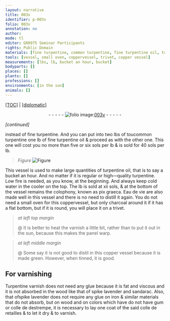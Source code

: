 ```yaml
---
layout: narrative
title: 003v
identifier: p-003v
folio: 003v
annotation: no
author:
mode: tl
editor: GR8975 Seminar Participants
rights: Public Domain
materials: [fine turpentine, common turpentine, fine turpentine oil, turpentine oil, no matter if it is regular or high-quality turpentine, cold water, colophony, pix graeca, Eau de vie, copper, charcoal, varnish, tinned, Turpentine varnish, glue, wood, spike lavender, sandarac, iron, gum, colle de destrempe, colle de retailles]
tools: [vessel, small oven, coppervessel, trivet, copper vessel]
measurements: [lbs, lb, bucket an hour, bucket]
bodyparts: []
places: []
plants: []
professions: []
environments: [in the sun]
animals: []
---
```


<p><a href="{{ site.baseurl }}/translation/">[TOC]</a> | <a href="{{ site.baseurl }}/_texts/p-003v_tc.md/">[diplomatic]</a></p><div class="folio" align="center">- - - - - <a href="http://gallica.bnf.fr/ark:/12148/btv1b10500001g/f12.image" target="_blank"><img src="https://cu-mkp.github.io/2017-workshop-edition/assets/photo-icon.png" alt="folio image: " style="display:inline-block; margin-bottom:-3px;"/>003v</a> - - - - - </div>  
 
*[continued]*
  
instead of <span class="m">fine turpentine</span>. And you can put into two <span class="ms">lbs</span> of <span class="del">tou</span><span class="m">common turpentine</span> one <span class="ms">lb</span> of <span class="m">fine turpentine oil</span> & proceed as with the other one. This one will cost you no more than five or six <span class="cn">sols</span> per <span class="ms">lb</span> & is sold for 40 <span class="cn">sols</span> per <span class="ms">lb</span>.
 
> *Figure*
> <a href="https://drive.google.com/open?id=0B9-oNrvWdlO5ZUY4SkZBblA5MjA" target="_blank"><img src="https://cu-mkp.github.io/GR8975-edition/assets/photo-icon.png" alt="Figure" style="display:inline-block; margin-bottom:-3px;"/></a>
 
This <span class="tl">vessel</span> is used to make large quantities of <span class="m">turpentine oil</span>, that is to say a <span class="ms"><span class="ms">bucket</span> an <span class="tmp">hour</span></span>. And <span class="m">no matter if it is regular or high—quality turpentine</span>. Low fire is needed, as you know, at the beginning. And always keep <span class="m">cold water</span> in the cooler on the top. The <span class="ms">lb</span> is sold at xii <span class="cn">sols</span>, & at the bottom of the <span class="tl">vessel</span> remains the <span class="m">colophony</span>, known as <span class="m">pix graeca</span>. <span class="m">Eau de vie</span> are also made well in this <span class="tl">vessel</span> and there is no need to distill it again. You do not need a <span class="tl">small oven</span> for this <span class="tl"><span class="m">copper</span>vessel</span>, but only <span class="m">charcoal</span> around it if it has a flat bottom, but if it is round, you will place it on a <span class="tl">trivet</span>.
 
> *at left top margin*
> 
> 
>   @ It is better to heat the <span class="m">varnish</span> a little bit, rather than to put it out <span class="env">in the sun</span>, because this makes the panel warp.
 
> *at left middle margin*
> 
> 
>   @ Some say it is not good to distil in this <span class="tl"><span class="m">copper</span> vessel</span> because it is made green. However, when <span class="m">tinned</span>, it is good.
 
 
  

## For varnishing

 
<span class="m">Turpentine varnish</span> does not need any <span class="m">glue</span> because it is fat and viscous and it is not absorbed in the <span class="m">wood</span> like that of <span class="m">spike lavender</span> and <span class="m">sandarac</span>. Also, that of<span class="m">spike lavender</span> does not require any <span class="m">glue</span> on <span class="m">iron</span> & similar materials that do not absorb, but on <span class="m">wood</span> and on colors which <span class="del">have</span> <span class="add">do not have</span> <span class="m">gum</span> or <span class="m">colle de destrempe</span>, it is necessary to lay one coat of the said <span class="m"> colle de retailles</span> & to let it dry & to varnish.
 
